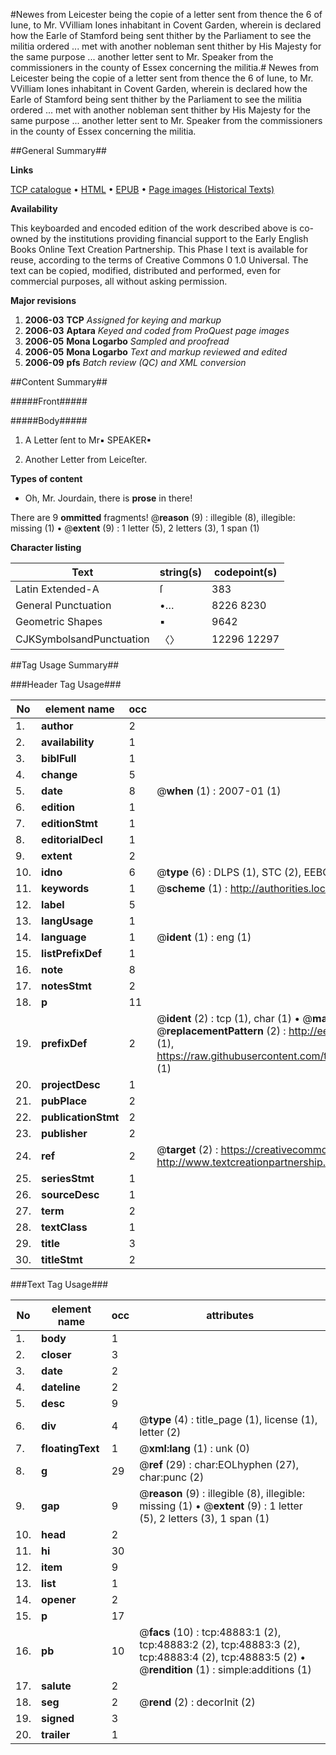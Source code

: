 #Newes from Leicester being the copie of a letter sent from thence the 6 of Iune, to Mr. VVilliam Iones inhabitant in Covent Garden, wherein is declared how the Earle of Stamford being sent thither by the Parliament to see the militia ordered ... met with another nobleman sent thither by His Majesty for the same purpose ... another letter sent to Mr. Speaker from the commissioners in the county of Essex concerning the militia.#
Newes from Leicester being the copie of a letter sent from thence the 6 of Iune, to Mr. VVilliam Iones inhabitant in Covent Garden, wherein is declared how the Earle of Stamford being sent thither by the Parliament to see the militia ordered ... met with another nobleman sent thither by His Majesty for the same purpose ... another letter sent to Mr. Speaker from the commissioners in the county of Essex concerning the militia.

##General Summary##

**Links**

[TCP catalogue](http://www.ota.ox.ac.uk/tcp/)  • 
[HTML](http://tei.it.ox.ac.uk/tcp/Texts-HTML/free/A70/A70385.html)  • 
[EPUB](http://tei.it.ox.ac.uk/tcp/Texts-EPUB/free/A70/A70385.epub) • 
[Page images (Historical Texts)](https://data.historicaltexts.jisc.ac.uk/view?pubId=eebo-11771684e&pageId=eebo-11771684e-48883-1)

**Availability**

This keyboarded and encoded edition of the
	       work described above is co-owned by the institutions
	       providing financial support to the Early English Books
	       Online Text Creation Partnership. This Phase I text is
	       available for reuse, according to the terms of Creative
	       Commons 0 1.0 Universal. The text can be copied,
	       modified, distributed and performed, even for
	       commercial purposes, all without asking permission.

**Major revisions**

1. __2006-03__ __TCP__ *Assigned for keying and markup*
1. __2006-03__ __Aptara__ *Keyed and coded from ProQuest page images*
1. __2006-05__ __Mona Logarbo__ *Sampled and proofread*
1. __2006-05__ __Mona Logarbo__ *Text and markup reviewed and edited*
1. __2006-09__ __pfs__ *Batch review (QC) and XML conversion*

##Content Summary##

#####Front#####

#####Body#####

1. A Letter ſent to Mr▪ SPEAKER▪

1. Another Letter from Leiceſter.

**Types of content**

  * Oh, Mr. Jourdain, there is **prose** in there!

There are 9 **ommitted** fragments! 
 @__reason__ (9) : illegible (8), illegible: missing (1)  •  @__extent__ (9) : 1 letter (5), 2 letters (3), 1 span (1)

**Character listing**


|Text|string(s)|codepoint(s)|
|---|---|---|
|Latin Extended-A|ſ|383|
|General Punctuation|•…|8226 8230|
|Geometric Shapes|▪|9642|
|CJKSymbolsandPunctuation|〈〉|12296 12297|

##Tag Usage Summary##

###Header Tag Usage###

|No|element name|occ|attributes|
|---|---|---|---|
|1.|__author__|2||
|2.|__availability__|1||
|3.|__biblFull__|1||
|4.|__change__|5||
|5.|__date__|8| @__when__ (1) : 2007-01 (1)|
|6.|__edition__|1||
|7.|__editionStmt__|1||
|8.|__editorialDecl__|1||
|9.|__extent__|2||
|10.|__idno__|6| @__type__ (6) : DLPS (1), STC (2), EEBO-CITATION (1), OCLC (1), VID (1)|
|11.|__keywords__|1| @__scheme__ (1) : http://authorities.loc.gov/ (1)|
|12.|__label__|5||
|13.|__langUsage__|1||
|14.|__language__|1| @__ident__ (1) : eng (1)|
|15.|__listPrefixDef__|1||
|16.|__note__|8||
|17.|__notesStmt__|2||
|18.|__p__|11||
|19.|__prefixDef__|2| @__ident__ (2) : tcp (1), char (1)  •  @__matchPattern__ (2) : ([0-9\-]+):([0-9IVX]+) (1), (.+) (1)  •  @__replacementPattern__ (2) : http://eebo.chadwyck.com/downloadtiff?vid=$1&page=$2 (1), https://raw.githubusercontent.com/textcreationpartnership/Texts/master/tcpchars.xml#$1 (1)|
|20.|__projectDesc__|1||
|21.|__pubPlace__|2||
|22.|__publicationStmt__|2||
|23.|__publisher__|2||
|24.|__ref__|2| @__target__ (2) : https://creativecommons.org/publicdomain/zero/1.0/ (1), http://www.textcreationpartnership.org/docs/. (1)|
|25.|__seriesStmt__|1||
|26.|__sourceDesc__|1||
|27.|__term__|2||
|28.|__textClass__|1||
|29.|__title__|3||
|30.|__titleStmt__|2||


###Text Tag Usage###

|No|element name|occ|attributes|
|---|---|---|---|
|1.|__body__|1||
|2.|__closer__|3||
|3.|__date__|2||
|4.|__dateline__|2||
|5.|__desc__|9||
|6.|__div__|4| @__type__ (4) : title_page (1), license (1), letter (2)|
|7.|__floatingText__|1| @__xml:lang__ (1) : unk (0)|
|8.|__g__|29| @__ref__ (29) : char:EOLhyphen (27), char:punc (2)|
|9.|__gap__|9| @__reason__ (9) : illegible (8), illegible: missing (1)  •  @__extent__ (9) : 1 letter (5), 2 letters (3), 1 span (1)|
|10.|__head__|2||
|11.|__hi__|30||
|12.|__item__|9||
|13.|__list__|1||
|14.|__opener__|2||
|15.|__p__|17||
|16.|__pb__|10| @__facs__ (10) : tcp:48883:1 (2), tcp:48883:2 (2), tcp:48883:3 (2), tcp:48883:4 (2), tcp:48883:5 (2)  •  @__rendition__ (1) : simple:additions (1)|
|17.|__salute__|2||
|18.|__seg__|2| @__rend__ (2) : decorInit (2)|
|19.|__signed__|3||
|20.|__trailer__|1||
